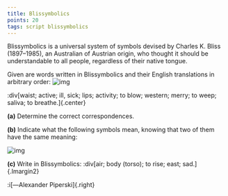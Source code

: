 ```yaml
---
title: Blissymbolics
points: 20
tags: script blissymbolics
---
```


Blissymbolics is a universal system of symbols devised by
Charles K. Bliss (1897–1985), an Australian of Austrian origin, who thought it should be
understandable to all people, regardless of their native tongue.

Given are words written in Blissymbolics and their English translations in arbitrary order:
![img](/pimg/iol2010i3-1.png)

:div[waist; active; ill, sick; lips; activity; to blow; western; merry; to weep; saliva; to breathe.]{.center}


**(a)** Determine the correct correspondences.

**(b)** Indicate what the following symbols mean, knowing that two of them have the same
meaning:

![img](/pimg/iol2010i3-2.png)

**(c)** Write in Blissymbolics:
:div[air; body (torso); to rise; east; sad.]{.lmargin2}

:i[—Alexander Piperski]{.right}